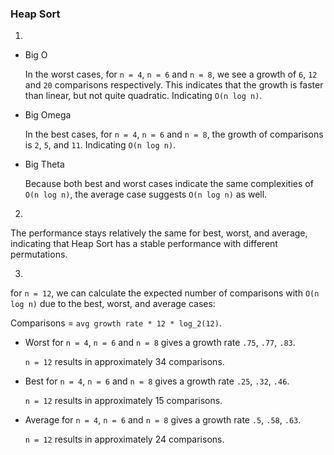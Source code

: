 ### Heap Sort

1.

- Big O
  
  In the worst cases, for `n = 4`, `n = 6` and `n = 8`, we see a growth of `6`, `12` and `20` comparisons respectively. This indicates that the growth is faster than linear, but not quite quadratic. Indicating `O(n log n)`. 

- Big Omega

  In the best cases, for `n = 4`, `n = 6` and `n = 8`, the growth of comparisons is `2`, `5`, and `11`. Indicating `O(n log n)`.

- Big Theta

  Because both best and worst cases indicate the same complexities of `O(n log n)`, the average case suggests `O(n log n)` as well.

2.

The performance stays relatively the same for best, worst, and average, indicating that Heap Sort has a stable performance with different permutations.


3.

for `n = 12`, we can calculate the expected number of comparisons with `O(n log n)` due to the best, worst, and average cases:

Comparisons = `avg growth rate * 12 * log_2(12)`.

- Worst
  for `n = 4`, `n = 6` and `n = 8` gives a growth rate `.75`, `.77`, `.83`.
  
  `n = 12` results in approximately 34 comparisons.
- Best
  for `n = 4`, `n = 6` and `n = 8` gives a growth rate `.25`, `.32`, `.46`.
  
  `n = 12` results in approximately 15 comparisons.
- Average
  for `n = 4`, `n = 6` and `n = 8` gives a growth rate `.5`, `.58`, `.63`.
  
  `n = 12` results in approximately 24 comparisons.


  
